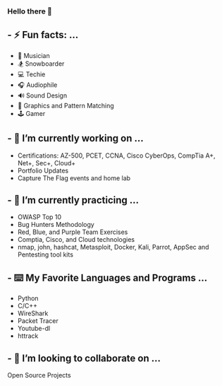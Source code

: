 ### Hello there 👋

<h2>- ⚡ Fun facts: ...</h2>
<ul>
  <li>🎺 Musician</li>
  <li>🏂 Snowboarder</li>
  <li>💻 Techie</li>
  <li>🎧 Audiophile</li>
  <li>🔊 Sound Design</li>
  <li>👾 Graphics and Pattern Matching</li>
  <li>🕹️ Gamer</li>
</ul>

<h2>- 🔭 I’m currently working on ... </h2>
<ul>
  <li>Certifications: AZ-500, PCET, CCNA, Cisco CyberOps, CompTia A+, Net+, Sec+, Cloud+</li>
  <li>Portfolio Updates</li>
  <li>Capture The Flag events and home lab</li>
</ul>

<h2>- 🌱 I’m currently practicing ...</h2>
<ul>
  <li>OWASP Top 10</li>
  <li>Bug Hunters Methodology</li>
  <li>Red, Blue, and Purple Team Exercises</li>
  <li>Comptia, Cisco, and Cloud technologies</li>
  <li>nmap, john, hashcat, Metasploit, Docker, Kali, Parrot, AppSec and Pentesting tool kits</li>
</ul>

<h2>- ⌨️ My Favorite Languages and Programs ...</h2>
<ul>
  <li>Python</li>
  <li>C/C++</li>
  <li>WireShark</li>
  <li>Packet Tracer</li>
  <li>Youtube-dl</li>
  <li>httrack</li>
</ul>

<h2>- 👯 I’m looking to collaborate on ...</h2>
<p>Open Source Projects</p>




<!--
**nicklmarks/nicklmarks** is a ✨ _special_ ✨ repository because its `README.md` (this file) appears on your GitHub profile.

Here are some ideas to get you started:

- 🔭 I’m currently working on ...
- 🌱 I’m currently learning ...
- 👯 I’m looking to collaborate on ...
- 🤔 I’m looking for help with ...
- 💬 Ask me about ...
- 📫 How to reach me: ...
- 😄 Pronouns: ...
- ⚡ Fun fact: ...
-->
